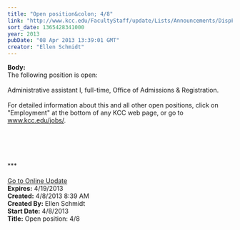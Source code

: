 ```yaml
---
title: "Open position&colon; 4/8"
link: "http://www.kcc.edu/FacultyStaff/update/Lists/Announcements/DispForm.aspx?ID=1057"
sort_date: 1365428341000
year: 2013
pubDate: "08 Apr 2013 13:39:01 GMT"
creator: "Ellen Schmidt"
---
```


<div><b>Body:</b> <div class="ExternalClass4361476C499246769ECBCD2B3DAB4E52"><div>The following position is open:
<div> </div>
<div>Administrative assistant I, full-time, Office of Admissions &amp; Registration.</div>
<div><br />For detailed information about this and all other open positions, click on &quot;Employment&quot; at the bottom of any KCC web page, or go to <a href="/jobs">www.kcc.edu/jobs/</a>.<br /> </div>
<div> </div>
<div>
<div>
<div> </div>
<div> </div>
<div> </div>
<div>
<div>***</div>
<div> </div>
<div><a href="/FacultyStaff/update/Pages/dailyupdate.aspx">Go to Online Update</a></div></div></div></div></div></div></div>
<div><b>Expires:</b> 4/19/2013</div>
<div><b>Created:</b> 4/8/2013 8:39 AM</div>
<div><b>Created By:</b> Ellen Schmidt</div>
<div><b>Start Date:</b> 4/8/2013</div>
<div><b>Title:</b> Open position: 4/8</div>
